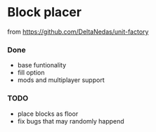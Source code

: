 # Block placer
from https://github.com/DeltaNedas/unit-factory

### Done
- base funtionality
- fill option
- mods and multiplayer support

### TODO
- place blocks as floor
- fix bugs that may randomly happend
